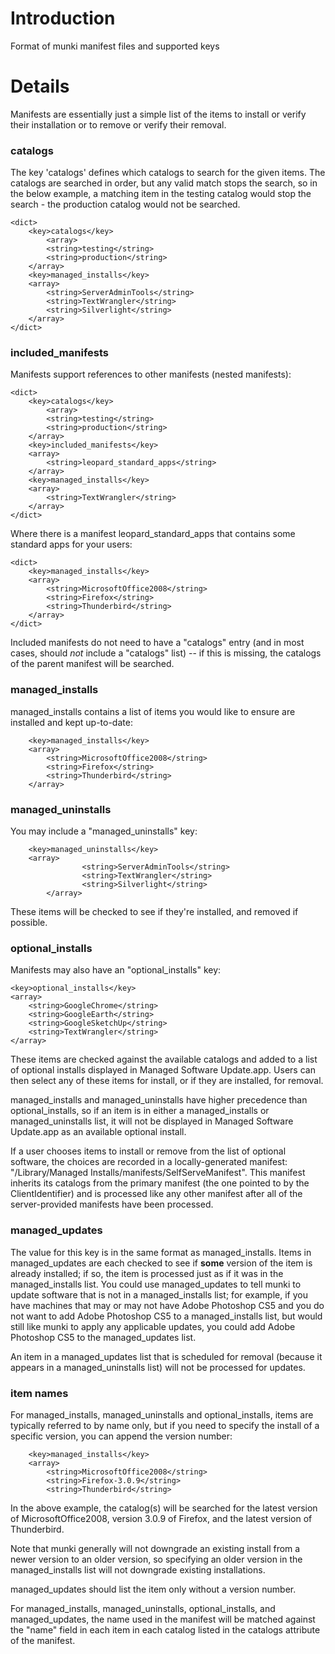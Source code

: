 # Introduction #

Format of munki manifest files and supported keys


# Details #

Manifests are essentially just a simple list of the items to install or verify their installation or to remove or verify their removal.

### catalogs ###

The key 'catalogs' defines which catalogs to search for the given items. The catalogs are searched in order, but any valid match stops the search, so in the below example, a matching item in the testing catalog would stop the search - the production catalog would not be searched.

```
<dict>
	<key>catalogs</key>
        <array>
	    <string>testing</string>
	    <string>production</string>
	</array>
	<key>managed_installs</key>
	<array>
		<string>ServerAdminTools</string>
		<string>TextWrangler</string>
		<string>Silverlight</string>
	</array>
</dict>
```


### included\_manifests ###

Manifests support references to other manifests (nested manifests):

```
<dict>
	<key>catalogs</key>
        <array>
	    <string>testing</string>
	    <string>production</string>
	</array>
	<key>included_manifests</key>
	<array>
		<string>leopard_standard_apps</string>
	</array>
	<key>managed_installs</key>
	<array>
		<string>TextWrangler</string>
	</array>
</dict>
```

Where there is a manifest leopard\_standard\_apps that contains some standard apps for your users:

```
<dict>
	<key>managed_installs</key>
	<array>
		<string>MicrosoftOffice2008</string>
		<string>Firefox</string>
		<string>Thunderbird</string>
	</array>
</dict>
```

Included manifests do not need to have a "catalogs" entry (and in most cases, should _not_ include a "catalogs" list) -- if this is missing, the catalogs of the parent manifest will be searched.

### managed\_installs ###

managed\_installs contains a list of items you would like to ensure are installed and kept up-to-date:

```
	<key>managed_installs</key>
	<array>
		<string>MicrosoftOffice2008</string>
		<string>Firefox</string>
		<string>Thunderbird</string>
	</array>
```

### managed\_uninstalls ###

You may include a "managed\_uninstalls" key:

```
	<key>managed_uninstalls</key>
	<array>
                <string>ServerAdminTools</string>
                <string>TextWrangler</string>
                <string>Silverlight</string>
        </array>
```

These items will be checked to see if they're installed, and removed if possible.

### optional\_installs ###

Manifests may also have an "optional\_installs" key:

```
<key>optional_installs</key>
<array>
    <string>GoogleChrome</string>
    <string>GoogleEarth</string>
    <string>GoogleSketchUp</string>
    <string>TextWrangler</string>
</array>
```

These items are checked against the available catalogs and added to a list of optional installs displayed in Managed Software Update.app. Users can then select any of these items for install, or if they are installed, for removal.

managed\_installs and managed\_uninstalls have higher precedence than optional\_installs, so if an item is in either a managed\_installs or managed\_uninstalls list, it will not be displayed in Managed Software Update.app as an available optional install.

If a user chooses items to install or remove from the list of optional software, the choices are recorded in a locally-generated manifest: "/Library/Managed Installs/manifests/SelfServeManifest". This manifest inherits its catalogs from the primary manifest (the one pointed to by the ClientIdentifier) and is processed like any other manifest after all of the server-provided manifests have been processed.

### managed\_updates ###

The value for this key is in the same format as managed\_installs. Items in managed\_updates are each checked to see if **some** version of the item is already installed; if so, the item is processed just as if it was in the managed\_installs list. You could use managed\_updates to tell munki to update software that is not in a managed\_installs list; for example, if you have machines that may or may not have Adobe Photoshop CS5 and you do not want to add Adobe Photoshop CS5 to a managed\_installs list, but would still like munki to apply any applicable updates, you could add Adobe Photoshop CS5 to the managed\_updates list.

An item in a managed\_updates list that is scheduled for removal (because it appears in a managed\_uninstalls list) will not be processed for updates.


### item names ###

For managed\_installs, managed\_uninstalls and optional\_installs, items are typically referred to by name only, but if you need to specify the install of a specific version, you can append the version number:

```
	<key>managed_installs</key>
	<array>
		<string>MicrosoftOffice2008</string>
		<string>Firefox-3.0.9</string>
		<string>Thunderbird</string>
```

In the above example, the catalog(s) will be searched for the latest version of MicrosoftOffice2008, version 3.0.9 of Firefox, and the latest version of Thunderbird.

Note that munki generally will not downgrade an existing install from a newer version to an older version, so specifying an older version in the managed\_installs list will not downgrade existing installations.

managed\_updates should list the item only without a version number.

For managed\_installs, managed\_uninstalls, optional\_installs, and managed\_updates, the name used in the manifest will be matched against the "name" field in each item in each catalog listed in the catalogs attribute of the manifest.
